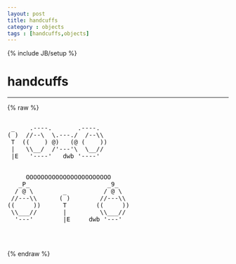 ```yaml
---
layout: post
title: handcuffs
category : objects
tags : [handcuffs,objects]
---
```

{% include JB/setup %}
# handcuffs
---
{% raw %}
<pre>

 _    .----.       .----.
( )  //--\  \.---./  /--\\
 T  ((    ) @)   (@ (    ))
 |   \\__/  /&#039;---&#039;\  \__//
 |E   &#039;----&#039;   dwb &#039;----&#039;


     OOOOOOOOOOOOOOOOOOOOOOO 
   _P_                     _9_ 
  / @ \        _          / @ \
 //---\\      ( )        //---\\
((     ))      T        ((     ))
 \\___//       |         \\___//
  &#039;---&#039;        |E     dwb &#039;---&#039;


 </pre>
{% endraw %}
